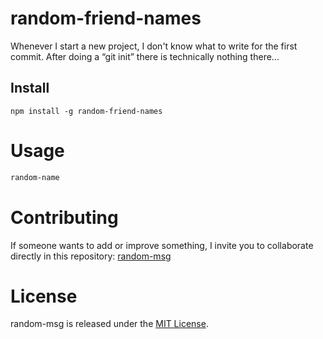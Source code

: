 # random-friend-names

Whenever I start a new project, I don't know what to write for the first commit. After doing a “git init” there is technically nothing there...

## Install

```npm
npm install -g random-friend-names
```

# Usage

```bash
random-name
```

# Contributing
If someone wants to add or improve something, I invite you to collaborate directly in this repository: [random-msg](https://github.com/leonardoAlonso/npm-random-names)

# License
random-msg is released under the [MIT License](https://opensource.org/licenses/MIT).
